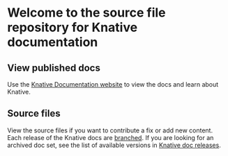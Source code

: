 # Welcome to the source file repository for Knative documentation

## View published docs

Use the [Knative Documentation website](http://www.knative.dev/docs) to view the
docs and learn about Knative.

## Source files

View the source files if you want to contribute a fix or add new content.
Each release of the Knative docs are
[branched](https://github.com/knative/docs/branches). If you are looking for an
archived doc set, see the list of available versions in
[Knative doc releases](./doc-releases.md).
